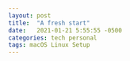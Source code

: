 ```yaml
---
layout: post
title:  "A fresh start"
date:   2021-01-21 5:55:55 -0500
categories: tech personal
tags: macOS Linux Setup
---
```

